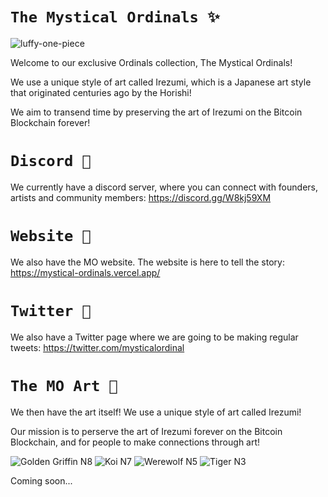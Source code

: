 # ` The Mystical Ordinals ✨ `

![luffy-one-piece](https://github.com/ShivgunGaming/Mystical-Ordinals/assets/102505925/a1f9f8ce-c794-49c4-8ebe-af5b50706411)

Welcome to our exclusive Ordinals collection, The Mystical Ordinals! 

We use a unique style of art called Irezumi, which is a Japanese art style that originated centuries ago by the Horishi! 

We aim to transend time by preserving the art of Irezumi on the Bitcoin Blockchain forever!


# ` Discord 💫 `

We currently have a discord server, where you can connect with founders, artists and community members: https://discord.gg/W8kj59XM

# ` Website 🌟 `

We also have the MO website. The website is here to tell the story: https://mystical-ordinals.vercel.app/

# ` Twitter 🌃 `

We also have a Twitter page where we are going to be making regular tweets: https://twitter.com/mysticalordinal

# ` The MO Art 🌠 `

We then have the art itself! We use a unique style of art called Irezumi!

Our mission is to perserve the art of Irezumi forever on the Bitcoin Blockchain, and for people to make connections through art!

![Golden Griffin N8](https://github.com/ShivgunGaming/Mystical-Ordinals/assets/102505925/709839b2-d09d-4643-a5f2-362b4badc530)
![Koi N7](https://github.com/ShivgunGaming/Mystical-Ordinals/assets/102505925/99f7322d-f665-4c4a-89c0-78faf16ae42c)
![Werewolf N5](https://github.com/ShivgunGaming/Mystical-Ordinals/assets/102505925/5b67a405-8371-4e4c-8bd1-0ecaa7b1ba16)
![Tiger N3](https://github.com/ShivgunGaming/Mystical-Ordinals/assets/102505925/8ae3b0f0-e8b3-4c34-a14e-747af409c570)

Coming soon...
